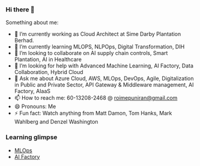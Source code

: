 ### Hi there 👋


Something about me:

- 🔭 I’m currently working as Cloud Architect at Sime Darby Plantation Berhad.
- 🌱 I’m currently learning MLOPS, NLPOps, Digital Transformation, DIH
- 👯 I’m looking to collaborate on AI supply chain controls, Smart Plantation, AI in Healthcare
- 🤔 I’m looking for help with Advanced Machine Learning, AI Factory, Data Collaboration, Hybrid Cloud
- 💬 Ask me about Azure Cloud, AWS, MLOps, DevOps, Agile, Digitalization in Public and Private Sector, API Gateway & Middleware management, AI Factory, AIaaS
- 📫 How to reach me: 60-13208-2468 @ roimepuniran@gmail.com
- 😄 Pronouns: Me
- ⚡ Fun fact: Watch anything from Matt Damon, Tom Hanks, Mark Wahlberg and Denzel Washington

### Learning glimpse
* [MLOps](https://github.com/roime81/roime81/blob/main/MLOPS.md)
* [AI Factory](https://github.com/roime81/roime81/blob/main/AI%20Factory.md)
